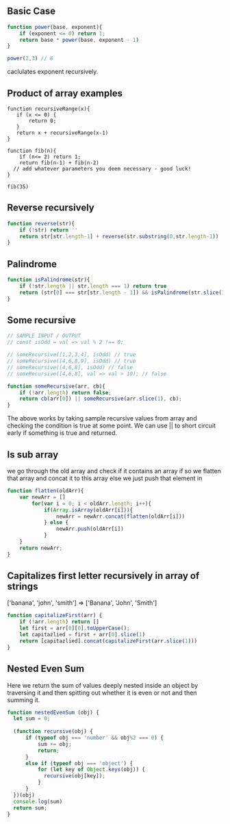## Basic Case
```js
function power(base, exponent){
    if (exponent <= 0) return 1;
    return base * power(base, exponent - 1)
}

power(2,3) // 8
```
caclulates exponent recursively.

## Product of array examples
```
function recursiveRange(x){
   if (x <= 0) { 
       return 0;
   }
   return x + recursiveRange(x-1)
}

function fib(n){
    if (n<= 2) return 1;
    return fib(n-1) + fib(n-2)
  // add whatever parameters you deem necessary - good luck!  
}

fib(35)
```

## Reverse recursively
```js
function reverse(str){
    if (!str) return ''
    return str[str.length-1] + reverse(str.substring(0,str.length-1))
}
```

## Palindrome
```js
function isPalindrome(str){
    if (!str.length || str.length === 1) return true
    return (str[0] === str[str.length - 1]) && isPalindrome(str.slice(1, str.length-1))
}
```

## Some recursive

```js
// SAMPLE INPUT / OUTPUT
// const isOdd = val => val % 2 !== 0;

// someRecursive([1,2,3,4], isOdd) // true
// someRecursive([4,6,8,9], isOdd) // true
// someRecursive([4,6,8], isOdd) // false
// someRecursive([4,6,8], val => val > 10); // false

function someRecursive(arr, cb){
    if (!arr.length) return false;
    return cb(arr[0]) || someRecursive(arr.slice(1), cb);
}
```
The above works by taking sample recursive values from array and checking the condition is true at some point. We can use || to short circuit early if something is true and returned.

## Is sub array
we go through the old array and check if it contains an array
if so we flatten that array and concat it to this array
else we just push that element in
```js
function flatten(oldArr){
    var newArr = []
        for(var i = 0; i < oldArr.length; i++){
            if(Array.isArray(oldArr[i])){
                newArr = newArr.concat(flatten(oldArr[i]))
            } else {
                newArr.push(oldArr[i])
            }
    } 
    return newArr;
}
```

## Capitalizes first letter recursively in array of strings
['banana', 'john', 'smith'] => ['Banana', 'John', 'Smith']

```js
function capitalizeFirst(arr) {
    if (!arr.length) return []
    let first = arr[0][0].toUpperCase();
    let capitazlied = first + arr[0].slice(1)
    return [capitazlied].concat(capitalizeFirst(arr.slice(1)))
}
```


## Nested Even Sum
Here we return the sum of values deeply nested inside an object by traversing it and then spitting out whether it is even or not and then summing it.

```js
function nestedEvenSum (obj) {
  let sum = 0;
  
  (function recursive(obj) {
      if (typeof obj === 'number' && obj%2 === 0) {          
          sum += obj;
          return;
      }
      else if (typeof obj === 'object') {
          for (let key of Object.keys(obj)) {
            recursive(obj[key]);
          }
      }
  })(obj)
  console.log(sum)
  return sum;
}
```